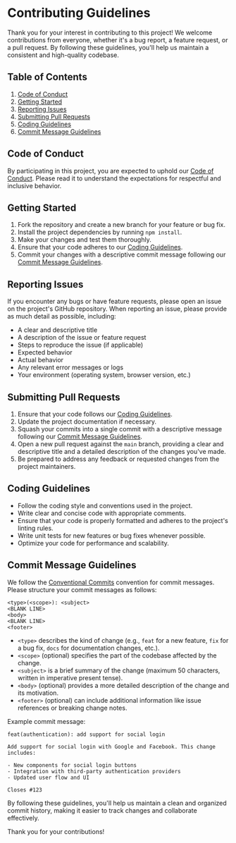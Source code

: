 # Contributing Guidelines

Thank you for your interest in contributing to this project! We welcome contributions from everyone, whether it's a bug report, a feature request, or a pull request. By following these guidelines, you'll help us maintain a consistent and high-quality codebase.

## Table of Contents

1. [Code of Conduct](#code-of-conduct)
2. [Getting Started](#getting-started)
3. [Reporting Issues](#reporting-issues)
4. [Submitting Pull Requests](#submitting-pull-requests)
5. [Coding Guidelines](#coding-guidelines)
6. [Commit Message Guidelines](#commit-message-guidelines)

## Code of Conduct

By participating in this project, you are expected to uphold our [Code of Conduct](CODE_OF_CONDUCT.md). Please read it to understand the expectations for respectful and inclusive behavior.

## Getting Started

1. Fork the repository and create a new branch for your feature or bug fix.
2. Install the project dependencies by running `npm install`.
3. Make your changes and test them thoroughly.
4. Ensure that your code adheres to our [Coding Guidelines](#coding-guidelines).
5. Commit your changes with a descriptive commit message following our [Commit Message Guidelines](#commit-message-guidelines).

## Reporting Issues

If you encounter any bugs or have feature requests, please open an issue on the project's GitHub repository. When reporting an issue, please provide as much detail as possible, including:

- A clear and descriptive title
- A description of the issue or feature request
- Steps to reproduce the issue (if applicable)
- Expected behavior
- Actual behavior
- Any relevant error messages or logs
- Your environment (operating system, browser version, etc.)

## Submitting Pull Requests

1. Ensure that your code follows our [Coding Guidelines](#coding-guidelines).
2. Update the project documentation if necessary.
3. Squash your commits into a single commit with a descriptive message following our [Commit Message Guidelines](#commit-message-guidelines).
4. Open a new pull request against the `main` branch, providing a clear and descriptive title and a detailed description of the changes you've made.
5. Be prepared to address any feedback or requested changes from the project maintainers.

## Coding Guidelines

- Follow the coding style and conventions used in the project.
- Write clear and concise code with appropriate comments.
- Ensure that your code is properly formatted and adheres to the project's linting rules.
- Write unit tests for new features or bug fixes whenever possible.
- Optimize your code for performance and scalability.

## Commit Message Guidelines

We follow the [Conventional Commits](https://www.conventionalcommits.org/en/v1.0.0/) convention for commit messages. Please structure your commit messages as follows:

```
<type>(<scope>): <subject>
<BLANK LINE>
<body>
<BLANK LINE>
<footer>
```

- `<type>` describes the kind of change (e.g., `feat` for a new feature, `fix` for a bug fix, `docs` for documentation changes, etc.).
- `<scope>` (optional) specifies the part of the codebase affected by the change.
- `<subject>` is a brief summary of the change (maximum 50 characters, written in imperative present tense).
- `<body>` (optional) provides a more detailed description of the change and its motivation.
- `<footer>` (optional) can include additional information like issue references or breaking change notes.

Example commit message:

```
feat(authentication): add support for social login

Add support for social login with Google and Facebook. This change includes:

- New components for social login buttons
- Integration with third-party authentication providers
- Updated user flow and UI

Closes #123
```

By following these guidelines, you'll help us maintain a clean and organized commit history, making it easier to track changes and collaborate effectively.

Thank you for your contributions!